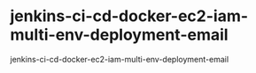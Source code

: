 # jenkins-ci-cd-docker-ec2-iam-multi-env-deployment-email
jenkins-ci-cd-docker-ec2-iam-multi-env-deployment-email

